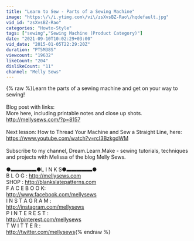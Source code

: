 ```yaml
---
title: "Learn to Sew - Parts of a Sewing Machine"
image: "https:\/\/i.ytimg.com\/vi\/zsXvsBZ-Rao\/hqdefault.jpg"
vid_id: "zsXvsBZ-Rao"
categories: "Howto-Style"
tags: ["sewing","Sewing Machine (Product Category)"]
date: "2021-09-10T10:02:29+03:00"
vid_date: "2015-01-05T22:29:20Z"
duration: "PT5M38S"
viewcount: "19632"
likeCount: "204"
dislikeCount: "11"
channel: "Melly Sews"
---
```

{% raw %}Learn the parts of a sewing machine and get on your way to sewing! <br /><br />Blog post with links:  <br />More here, including printable notes and close up shots. <a rel="nofollow" target="blank" href="http://mellysews.com/?p=8157">http://mellysews.com/?p=8157</a><br /><br />Next lesson: How to Thread Your Machine and Sew a Straight Line, here: <a rel="nofollow" target="blank" href="https://www.youtube.com/watch?v=rcI3BzkgdWM">https://www.youtube.com/watch?v=rcI3BzkgdWM</a><br /><br />Subscribe to my channel, Dream.Learn.Make - sewing tutorials, techniques and projects with Melissa of the blog Melly Sews.<br /><br />●▬▬▬▬▬●L I N K S●▬▬▬▬▬●<br />B L O G : <a rel="nofollow" target="blank" href="http://mellysews.com">http://mellysews.com</a><br />SHOP : <a rel="nofollow" target="blank" href="http://blankslatepatterns.com">http://blankslatepatterns.com</a><br />F A C E B O O K:<br /><a rel="nofollow" target="blank" href="http://www.facebook.com/mellysews">http://www.facebook.com/mellysews</a><br />I N S T A G R A M :<br /><a rel="nofollow" target="blank" href="http://instagram.com/mellysews">http://instagram.com/mellysews</a><br />P I N T E R E S T :<br /><a rel="nofollow" target="blank" href="http://pinterest.com/mellysews">http://pinterest.com/mellysews</a><br />T W I T T E R :<br /><a rel="nofollow" target="blank" href="http://twitter.com/mellysews">http://twitter.com/mellysews</a>{% endraw %}
